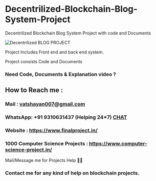 # Decentrilized-Blockchain-Blog-System-Project
Decentrilized Blockchain Blog System Project with code and Documents

![Decentrilized BLOG PROJECT](https://user-images.githubusercontent.com/28294942/162241045-0f3089d0-ce66-4ec6-9af1-5b37389f5513.jpg)


Project Includes Front end and back end system.

Project consists Code and Documents

### Need Code, Documents & Explanation video ? 

## How to Reach me :

### Mail : vatshayan007@gmail.com 

### WhatsApp: **+91 9310631437** (Helping 24*7) **[CHAT](https://wa.me/message/CHWN2AHCPMAZK1)** 

### Website : https://www.finalproject.in/

### 1000 Computer Science Projects : https://www.computer-science-project.in/

Mail/Message me for Projects Help 🙏🏻

### Contact me for any kind of help on blockchain projects.



